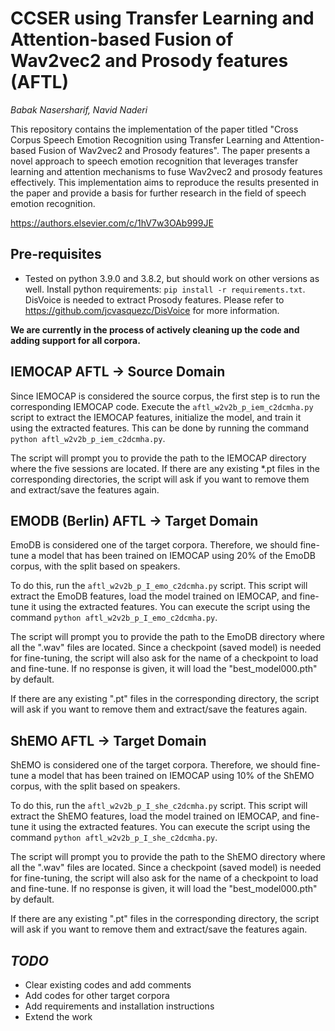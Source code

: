 # CCSER using Transfer Learning and Attention-based Fusion of Wav2vec2 and Prosody features (AFTL)
*Babak Nasersharif, Navid Naderi*

This repository contains the implementation of the paper titled "Cross Corpus Speech Emotion Recognition using Transfer Learning and Attention-based Fusion of Wav2vec2 and Prosody features". The paper presents a novel approach to speech emotion recognition that leverages transfer learning and attention mechanisms to fuse Wav2vec2 and prosody features effectively. This implementation aims to reproduce the results presented in the paper and provide a basis for further research in the field of speech emotion recognition.

https://authors.elsevier.com/c/1hV7w3OAb999JE

## Pre-requisites
* Tested on python 3.9.0 and 3.8.2, but should work on other versions as well.
Install python requirements: `pip install -r requirements.txt`.
DisVoice is needed to extract Prosody features. Please refer to https://github.com/jcvasquezc/DisVoice for more information.

**We are currently in the process of actively cleaning up the code and adding support for all corpora.**

## IEMOCAP AFTL -> Source Domain
Since IEMOCAP is considered the source corpus, the first step is to run the corresponding IEMOCAP code. Execute the `aftl_w2v2b_p_iem_c2dcmha.py` script to extract the IEMOCAP features, initialize the model, and train it using the extracted features. This can be done by running the command `python aftl_w2v2b_p_iem_c2dcmha.py`.

The script will prompt you to provide the path to the IEMOCAP directory where the five sessions are located. If there are any existing *.pt files in the corresponding directories, the script will ask if you want to remove them and extract/save the features again.

## EMODB (Berlin) AFTL -> Target Domain
EmoDB is considered one of the target corpora. Therefore, we should fine-tune a model that has been trained on IEMOCAP using 20% of the EmoDB corpus, with the split based on speakers.

To do this, run the `aftl_w2v2b_p_I_emo_c2dcmha.py` script. This script will extract the EmoDB features, load the model trained on IEMOCAP, and fine-tune it using the extracted features. You can execute the script using the command `python aftl_w2v2b_p_I_emo_c2dcmha.py`.

The script will prompt you to provide the path to the EmoDB directory where all the ".wav" files are located. Since a checkpoint (saved model) is needed for fine-tuning, the script will also ask for the name of a checkpoint to load and fine-tune. If no response is given, it will load the "best_model000.pth" by default.

If there are any existing ".pt" files in the corresponding directory, the script will ask if you want to remove them and extract/save the features again.

## ShEMO AFTL -> Target Domain
ShEMO is considered one of the target corpora. Therefore, we should fine-tune a model that has been trained on IEMOCAP using 10% of the ShEMO corpus, with the split based on speakers.

To do this, run the `aftl_w2v2b_p_I_she_c2dcmha.py` script. This script will extract the ShEMO features, load the model trained on IEMOCAP, and fine-tune it using the extracted features. You can execute the script using the command `python aftl_w2v2b_p_I_she_c2dcmha.py`.

The script will prompt you to provide the path to the ShEMO directory where all the ".wav" files are located. Since a checkpoint (saved model) is needed for fine-tuning, the script will also ask for the name of a checkpoint to load and fine-tune. If no response is given, it will load the "best_model000.pth" by default.

If there are any existing ".pt" files in the corresponding directory, the script will ask if you want to remove them and extract/save the features again.

## *TODO*
- Clear existing codes and add comments
- Add codes for other target corpora
- Add requirements and installation instructions
- Extend the work
